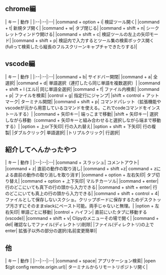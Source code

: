 ## chrome編
| キー | 動作 |
|:--|:--|:--|
|command + option + i| 検証ツール開く|
|command + t| 新規タブ開く|
|command + w| タブ閉じる|
|command + shift + n| シークレットウィンドウ開ける|
|command + shift + c| 検証ツールの左上の矢印モード|
|command + shift + p| 検証内で入力するとツール集の検索ボックス開く(fullって検索したら縦長のフルスクリーンキャプチャできたりする)|

## vscode編
| キー | 動作 |
|:--|:--|:--|
|command + b| サイドバー開閉|
|command + a| 全選択|
|command + d| 単語選択（連打したら同じ単語を複数選択）|
|command + shift + l (エル)| 同じ単語全選択|
|command + f| ファイル内検索|
|command + p| ファイルを検索|
|control + g| 指定行にジャンプ|
|shift + control + アットマーク| ターミナル開閉|
|command + shift + p| コマンドパレット（拡張機能やvscodeが元から用意しているコマンドを使える。これでcodeコマンドをインストールする）|
|command + 矢印キー| 端っこまで移動|
|shift + 矢印キー| 選択しながら移動（command + 矢印キーと組み合わせると選択しながら端まで移動する）|
|option + 上or下矢印| 行の入れ替え|
|option + shift + 下矢印| 行の複製|
|ダブルクリック| 単語選択|
|トリプルクリック| 行選択|

## 紹介してへんかったやつ
| キー | 動作 |
|:--|:--|:--|
|command + スラッシュ| コメントアウト|
|command + z| 直前の動作の取り消し|
|command + shift +z| command + zによる直前の動作の取り消しを取り消す|
|command + option + 左右矢印| タブ切り替え|
|command + option + 上下矢印| マルチカーソル|
|command + enter| 行のどこにいても真下の行の頭から入力できる|
|command + shift + enter| 行のどこにいても真上の行の頭から入力できる|
|command + shift + control + 4| ファイルとして保存しないスクショ。クリップボードに保存するためデスクトップ汚さずにそのままslackにペースト可能。両手じゃないと無理。|
|option + 左右矢印| 単語ごとに移動|
|control + ハイフン| 直前にいたタブに移動する (vscode)|
|command + shift + v| Clipyのメニューその場で開く|
|command + del| 確認なしでファイル(ディレクトリ)削除|
|ファイル(ディレクトリ)の上でenter| 拡張子以外の部分の選択(名前変更簡単)|

## 他
| キー | 動作 |
|:--|:--|:--|
|command + space| アプリケーション検索|
|open $(git config remote.origin.url)| ターミナルからリモートリポジトリ開く|
